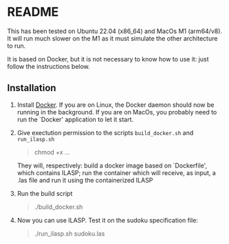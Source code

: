 # README

This has been tested on Ubuntu 22.04 (x86_64) and MacOs M1 (arm64/v8). It will run much slower on the M1 as it must simulate the other architecture to run. 

It is based on Docker, but it is not necessary to know how to use it: just follow the instructions below. 


## Installation

1. Install [Docker](https://docs.docker.com/get-started/get-docker/).
    If you are on Linux, the Docker daemon should now be running in the background. If you are on MacOs, you probably need to run the `Docker' application to let it start.

2. Give exectution permission to the scripts `build_docker.sh` and `run_ilasp.sh` 
    > chmod +x  ...

    They will, respectively: build a docker image based on `Dockerfile', which contains ILASP; run the container which will receive, as input, a .las file and run it using the containerized ILASP

3. Run the build script
   > ./build_docker.sh

4. Now you can use ILASP. Test it on the sudoku specification file:
   > ./run_ilasp.sh sudoku.las
    